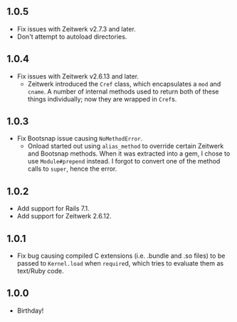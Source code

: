 ## 1.0.5
* Fix issues with Zeitwerk v2.7.3 and later.
* Don't attempt to autoload directories.

## 1.0.4
* Fix issues with Zeitwerk v2.6.13 and later.
  - Zeitwerk introduced the `Cref` class, which encapsulates a `mod` and `cname`. A number of internal methods used to return both of these things individually; now they are wrapped in `Cref`s.

## 1.0.3
* Fix Bootsnap issue causing `NoMethodError`.
  - Onload started out using `alias_method` to override certain Zeitwerk and Bootsnap methods. When it was extracted into a gem, I chose to use `Module#prepend` instead. I forgot to convert one of the method calls to `super`, hence the error.

## 1.0.2
* Add support for Rails 7.1.
* Add support for Zeitwerk 2.6.12.

## 1.0.1
* Fix bug causing compiled C extensions (i.e. .bundle and .so files) to be passed to `Kernel.load` when `require`d, which tries to evaluate them as text/Ruby code.

## 1.0.0

* Birthday!
